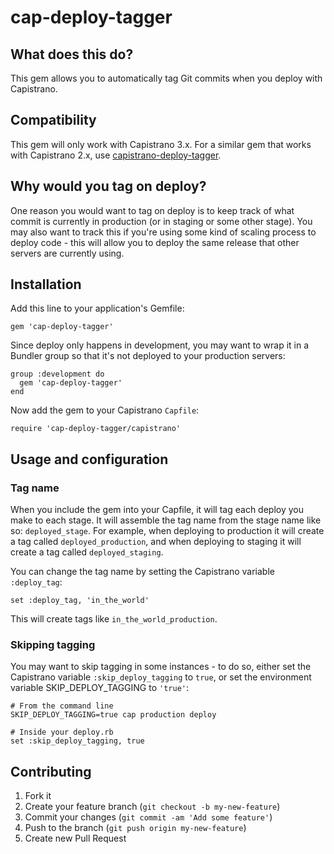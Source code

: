 # cap-deploy-tagger

## What does this do?

This gem allows you to automatically tag Git commits when you deploy with Capistrano.

## Compatibility

This gem will only work with Capistrano 3.x. For a similar gem that works with
Capistrano 2.x, use [capistrano-deploy-tagger](https://github.com/forward/capistrano-deploy-tagger).

## Why would you tag on deploy?

One reason you would want to tag on deploy is to keep track of what commit is currently
in production (or in staging or some other stage). You may also want to track this
if you're using some kind of scaling process to deploy code - this will allow you to
deploy the same release that other servers are currently using.

## Installation

Add this line to your application's Gemfile:

    gem 'cap-deploy-tagger'

Since deploy only happens in development, you may want to wrap it in a Bundler group
so that it's not deployed to your production servers:

    group :development do
      gem 'cap-deploy-tagger'
    end

Now add the gem to your Capistrano `Capfile`:

    require 'cap-deploy-tagger/capistrano'

## Usage and configuration

### Tag name

When you include the gem into your Capfile, it will tag each deploy you make to each stage.
It will assemble the tag name from the stage name like so: `deployed_stage`. For example,
when deploying to production it will create a tag called `deployed_production`, and when
deploying to staging it will create a tag called `deployed_staging`.

You can change the tag name by setting the Capistrano variable `:deploy_tag`:

    set :deploy_tag, 'in_the_world'

This will create tags like `in_the_world_production`.

### Skipping tagging

You may want to skip tagging in some instances - to do so, either set the Capistrano variable
`:skip_deploy_tagging` to `true`, or set the environment variable SKIP_DEPLOY_TAGGING to `'true'`:

    # From the command line
    SKIP_DEPLOY_TAGGING=true cap production deploy

    # Inside your deploy.rb
    set :skip_deploy_tagging, true

## Contributing

1. Fork it
2. Create your feature branch (`git checkout -b my-new-feature`)
3. Commit your changes (`git commit -am 'Add some feature'`)
4. Push to the branch (`git push origin my-new-feature`)
5. Create new Pull Request
